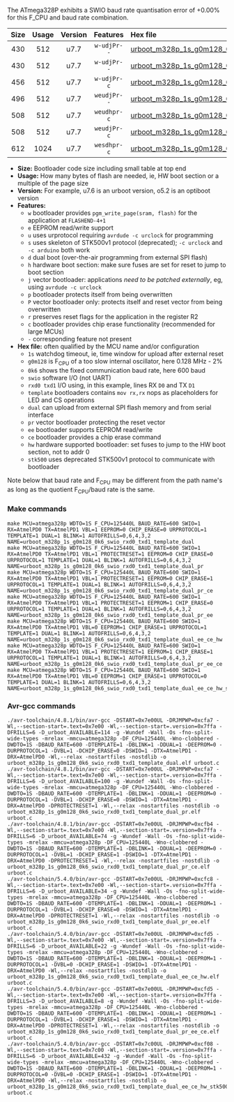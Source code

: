 The ATmega328P exhibits a SWIO baud rate quantisation error of +0.00% for this F_CPU and baud rate combination.

|Size|Usage|Version|Features|Hex file|
|:-:|:-:|:-:|:-:|:--|
|430|512|u7.7|`w-udjPr--`|[urboot_m328p_1s_g0m128_0k6_swio_rxd0_txd1_template_dual.hex](https://raw.githubusercontent.com/stefanrueger/urboot.hex/main/boards/promini/atmega328p/watchdog_1_s/internal_oscillator-2%/+0m128000_hz/+++0k6_baud/uart0_rxd0_txd1/template_dual/urboot_m328p_1s_g0m128_0k6_swio_rxd0_txd1_template_dual.hex)|
|430|512|u7.7|`w-udjPr--`|[urboot_m328p_1s_g0m128_0k6_swio_rxd0_txd1_template_dual_pr.hex](https://raw.githubusercontent.com/stefanrueger/urboot.hex/main/boards/promini/atmega328p/watchdog_1_s/internal_oscillator-2%/+0m128000_hz/+++0k6_baud/uart0_rxd0_txd1/template_dual/urboot_m328p_1s_g0m128_0k6_swio_rxd0_txd1_template_dual_pr.hex)|
|456|512|u7.7|`w-udjPr-c`|[urboot_m328p_1s_g0m128_0k6_swio_rxd0_txd1_template_dual_pr_ce.hex](https://raw.githubusercontent.com/stefanrueger/urboot.hex/main/boards/promini/atmega328p/watchdog_1_s/internal_oscillator-2%/+0m128000_hz/+++0k6_baud/uart0_rxd0_txd1/template_dual/urboot_m328p_1s_g0m128_0k6_swio_rxd0_txd1_template_dual_pr_ce.hex)|
|496|512|u7.7|`weudjPr--`|[urboot_m328p_1s_g0m128_0k6_swio_rxd0_txd1_template_dual_pr_ee.hex](https://raw.githubusercontent.com/stefanrueger/urboot.hex/main/boards/promini/atmega328p/watchdog_1_s/internal_oscillator-2%/+0m128000_hz/+++0k6_baud/uart0_rxd0_txd1/template_dual/urboot_m328p_1s_g0m128_0k6_swio_rxd0_txd1_template_dual_pr_ee.hex)|
|508|512|u7.7|`weudhpr-c`|[urboot_m328p_1s_g0m128_0k6_swio_rxd0_txd1_template_dual_ee_ce_hw.hex](https://raw.githubusercontent.com/stefanrueger/urboot.hex/main/boards/promini/atmega328p/watchdog_1_s/internal_oscillator-2%/+0m128000_hz/+++0k6_baud/uart0_rxd0_txd1/template_dual/urboot_m328p_1s_g0m128_0k6_swio_rxd0_txd1_template_dual_ee_ce_hw.hex)|
|508|512|u7.7|`weudjPr-c`|[urboot_m328p_1s_g0m128_0k6_swio_rxd0_txd1_template_dual_pr_ee_ce.hex](https://raw.githubusercontent.com/stefanrueger/urboot.hex/main/boards/promini/atmega328p/watchdog_1_s/internal_oscillator-2%/+0m128000_hz/+++0k6_baud/uart0_rxd0_txd1/template_dual/urboot_m328p_1s_g0m128_0k6_swio_rxd0_txd1_template_dual_pr_ee_ce.hex)|
|612|1024|u7.7|`wesdhpr-c`|[urboot_m328p_1s_g0m128_0k6_swio_rxd0_txd1_template_dual_ee_ce_hw_stk500.hex](https://raw.githubusercontent.com/stefanrueger/urboot.hex/main/boards/promini/atmega328p/watchdog_1_s/internal_oscillator-2%/+0m128000_hz/+++0k6_baud/uart0_rxd0_txd1/template_dual/urboot_m328p_1s_g0m128_0k6_swio_rxd0_txd1_template_dual_ee_ce_hw_stk500.hex)|

- **Size:** Bootloader code size including small table at top end
- **Usage:** How many bytes of flash are needed, ie, HW boot section or a multiple of the page size
- **Version:** For example, u7.6 is an urboot version, o5.2 is an optiboot version
- **Features:**
  + `w` bootloader provides `pgm_write_page(sram, flash)` for the application at `FLASHEND-4+1`
  + `e` EEPROM read/write support
  + `u` uses urprotocol requiring `avrdude -c urclock` for programming
  + `s` uses skeleton of STK500v1 protocol (deprecated); `-c urclock` and `-c arduino` both work
  + `d` dual boot (over-the-air programming from external SPI flash)
  + `h` hardware boot section: make sure fuses are set for reset to jump to boot section
  + `j` vector bootloader: applications *need to be patched externally*, eg, using `avrdude -c urclock`
  + `p` bootloader protects itself from being overwritten
  + `P` vector bootloader only: protects itself and reset vector from being overwritten
  + `r` preserves reset flags for the application in the register R2
  + `c` bootloader provides chip erase functionality (recommended for large MCUs)
  + `-` corresponding feature not present
- **Hex file:** often qualified by the MCU name and/or configuration
  + `1s` watchdog timeout, ie, time window for upload after external reset
  + `g0m128` is F<sub>CPU</sub> of a too slow internal oscillator, here 0.128 MHz - 2%
  + `0k6` shows the fixed communication baud rate, here 600 baud
  + `swio` software I/O (not UART)
  + `rxd0 txd1` I/O using, in this example, lines RX `D0` and TX `D1`
  + `template` bootloaders contains `mov rx,rx` nops as placeholders for LED and CS operations
  + `dual` can upload from external SPI flash memory and from serial interface
  + `pr` vector bootloader protecting the reset vector
  + `ee` bootloader supports EEPROM read/write
  + `ce` bootloader provides a chip erase command
  + `hw` hardware supported bootloader: set fuses to jump to the HW boot section, not to addr 0
  + `stk500` uses deprecated STK500v1 protocol to communicate with bootloader


Note below that baud rate and F<sub>CPU</sub> may be different from the path name's as long as the quotient F<sub>CPU</sub>/baud rate is the same.

### Make commands
```
make MCU=atmega328p WDTO=1S F_CPU=125440L BAUD_RATE=600 SWIO=1 RX=AtmelPD0 TX=AtmelPD1 VBL=1 EEPROM=0 CHIP_ERASE=0 URPROTOCOL=1 TEMPLATE=1 DUAL=1 BLINK=1 AUTOFRILLS=0,6,4,3,2 NAME=urboot_m328p_1s_g0m128_0k6_swio_rxd0_txd1_template_dual
make MCU=atmega328p WDTO=1S F_CPU=125440L BAUD_RATE=600 SWIO=1 RX=AtmelPD0 TX=AtmelPD1 VBL=1 PROTECTRESET=1 EEPROM=0 CHIP_ERASE=0 URPROTOCOL=1 TEMPLATE=1 DUAL=1 BLINK=1 AUTOFRILLS=0,6,4,3,2 NAME=urboot_m328p_1s_g0m128_0k6_swio_rxd0_txd1_template_dual_pr
make MCU=atmega328p WDTO=1S F_CPU=125440L BAUD_RATE=600 SWIO=1 RX=AtmelPD0 TX=AtmelPD1 VBL=1 PROTECTRESET=1 EEPROM=0 CHIP_ERASE=1 URPROTOCOL=1 TEMPLATE=1 DUAL=1 BLINK=1 AUTOFRILLS=0,6,4,3,2 NAME=urboot_m328p_1s_g0m128_0k6_swio_rxd0_txd1_template_dual_pr_ce
make MCU=atmega328p WDTO=1S F_CPU=125440L BAUD_RATE=600 SWIO=1 RX=AtmelPD0 TX=AtmelPD1 VBL=1 PROTECTRESET=1 EEPROM=1 CHIP_ERASE=0 URPROTOCOL=1 TEMPLATE=1 DUAL=1 BLINK=1 AUTOFRILLS=0,6,4,3,2 NAME=urboot_m328p_1s_g0m128_0k6_swio_rxd0_txd1_template_dual_pr_ee
make MCU=atmega328p WDTO=1S F_CPU=125440L BAUD_RATE=600 SWIO=1 RX=AtmelPD0 TX=AtmelPD1 VBL=0 EEPROM=1 CHIP_ERASE=1 URPROTOCOL=1 TEMPLATE=1 DUAL=1 BLINK=1 AUTOFRILLS=0,6,4,3,2 NAME=urboot_m328p_1s_g0m128_0k6_swio_rxd0_txd1_template_dual_ee_ce_hw
make MCU=atmega328p WDTO=1S F_CPU=125440L BAUD_RATE=600 SWIO=1 RX=AtmelPD0 TX=AtmelPD1 VBL=1 PROTECTRESET=1 EEPROM=1 CHIP_ERASE=1 URPROTOCOL=1 TEMPLATE=1 DUAL=1 BLINK=1 AUTOFRILLS=0,6,4,3,2 NAME=urboot_m328p_1s_g0m128_0k6_swio_rxd0_txd1_template_dual_pr_ee_ce
make MCU=atmega328p WDTO=1S F_CPU=125440L BAUD_RATE=600 SWIO=1 RX=AtmelPD0 TX=AtmelPD1 VBL=0 EEPROM=1 CHIP_ERASE=1 URPROTOCOL=0 TEMPLATE=1 DUAL=1 BLINK=1 AUTOFRILLS=0,6,4,3,2 NAME=urboot_m328p_1s_g0m128_0k6_swio_rxd0_txd1_template_dual_ee_ce_hw_stk500
```

### Avr-gcc commands
```
./avr-toolchain/4.8.1/bin/avr-gcc -DSTART=0x7e00UL -DRJMPWP=0xcfa7 -Wl,--section-start=.text=0x7e00 -Wl,--section-start=.version=0x7ffa -DFRILLS=6 -D_urboot_AVAILABLE=114 -g -Wundef -Wall -Os -fno-split-wide-types -mrelax -mmcu=atmega328p -DF_CPU=125440L -Wno-clobbered -DWDTO=1S -DBAUD_RATE=600 -DTEMPLATE=1 -DBLINK=1 -DDUAL=1 -DEEPROM=0 -DURPROTOCOL=1 -DVBL=1 -DCHIP_ERASE=0 -DSWIO=1 -DTX=AtmelPD1 -DRX=AtmelPD0 -Wl,--relax -nostartfiles -nostdlib -o urboot_m328p_1s_g0m128_0k6_swio_rxd0_txd1_template_dual.elf urboot.c
./avr-toolchain/4.8.1/bin/avr-gcc -DSTART=0x7e00UL -DRJMPWP=0xcfa7 -Wl,--section-start=.text=0x7e00 -Wl,--section-start=.version=0x7ffa -DFRILLS=6 -D_urboot_AVAILABLE=100 -g -Wundef -Wall -Os -fno-split-wide-types -mrelax -mmcu=atmega328p -DF_CPU=125440L -Wno-clobbered -DWDTO=1S -DBAUD_RATE=600 -DTEMPLATE=1 -DBLINK=1 -DDUAL=1 -DEEPROM=0 -DURPROTOCOL=1 -DVBL=1 -DCHIP_ERASE=0 -DSWIO=1 -DTX=AtmelPD1 -DRX=AtmelPD0 -DPROTECTRESET=1 -Wl,--relax -nostartfiles -nostdlib -o urboot_m328p_1s_g0m128_0k6_swio_rxd0_txd1_template_dual_pr.elf urboot.c
./avr-toolchain/4.8.1/bin/avr-gcc -DSTART=0x7e00UL -DRJMPWP=0xcfb4 -Wl,--section-start=.text=0x7e00 -Wl,--section-start=.version=0x7ffa -DFRILLS=6 -D_urboot_AVAILABLE=74 -g -Wundef -Wall -Os -fno-split-wide-types -mrelax -mmcu=atmega328p -DF_CPU=125440L -Wno-clobbered -DWDTO=1S -DBAUD_RATE=600 -DTEMPLATE=1 -DBLINK=1 -DDUAL=1 -DEEPROM=0 -DURPROTOCOL=1 -DVBL=1 -DCHIP_ERASE=1 -DSWIO=1 -DTX=AtmelPD1 -DRX=AtmelPD0 -DPROTECTRESET=1 -Wl,--relax -nostartfiles -nostdlib -o urboot_m328p_1s_g0m128_0k6_swio_rxd0_txd1_template_dual_pr_ce.elf urboot.c
./avr-toolchain/5.4.0/bin/avr-gcc -DSTART=0x7e00UL -DRJMPWP=0xcfc8 -Wl,--section-start=.text=0x7e00 -Wl,--section-start=.version=0x7ffa -DFRILLS=6 -D_urboot_AVAILABLE=34 -g -Wundef -Wall -Os -fno-split-wide-types -mrelax -mmcu=atmega328p -DF_CPU=125440L -Wno-clobbered -DWDTO=1S -DBAUD_RATE=600 -DTEMPLATE=1 -DBLINK=1 -DDUAL=1 -DEEPROM=1 -DURPROTOCOL=1 -DVBL=1 -DCHIP_ERASE=0 -DSWIO=1 -DTX=AtmelPD1 -DRX=AtmelPD0 -DPROTECTRESET=1 -Wl,--relax -nostartfiles -nostdlib -o urboot_m328p_1s_g0m128_0k6_swio_rxd0_txd1_template_dual_pr_ee.elf urboot.c
./avr-toolchain/5.4.0/bin/avr-gcc -DSTART=0x7e00UL -DRJMPWP=0xcfd5 -Wl,--section-start=.text=0x7e00 -Wl,--section-start=.version=0x7ffa -DFRILLS=6 -D_urboot_AVAILABLE=22 -g -Wundef -Wall -Os -fno-split-wide-types -mrelax -mmcu=atmega328p -DF_CPU=125440L -Wno-clobbered -DWDTO=1S -DBAUD_RATE=600 -DTEMPLATE=1 -DBLINK=1 -DDUAL=1 -DEEPROM=1 -DURPROTOCOL=1 -DVBL=0 -DCHIP_ERASE=1 -DSWIO=1 -DTX=AtmelPD1 -DRX=AtmelPD0 -Wl,--relax -nostartfiles -nostdlib -o urboot_m328p_1s_g0m128_0k6_swio_rxd0_txd1_template_dual_ee_ce_hw.elf urboot.c
./avr-toolchain/5.4.0/bin/avr-gcc -DSTART=0x7e00UL -DRJMPWP=0xcfd5 -Wl,--section-start=.text=0x7e00 -Wl,--section-start=.version=0x7ffa -DFRILLS=3 -D_urboot_AVAILABLE=8 -g -Wundef -Wall -Os -fno-split-wide-types -mrelax -mmcu=atmega328p -DF_CPU=125440L -Wno-clobbered -DWDTO=1S -DBAUD_RATE=600 -DTEMPLATE=1 -DBLINK=1 -DDUAL=1 -DEEPROM=1 -DURPROTOCOL=1 -DVBL=1 -DCHIP_ERASE=1 -DSWIO=1 -DTX=AtmelPD1 -DRX=AtmelPD0 -DPROTECTRESET=1 -Wl,--relax -nostartfiles -nostdlib -o urboot_m328p_1s_g0m128_0k6_swio_rxd0_txd1_template_dual_pr_ee_ce.elf urboot.c
./avr-toolchain/5.4.0/bin/avr-gcc -DSTART=0x7c00UL -DRJMPWP=0xcf08 -Wl,--section-start=.text=0x7c00 -Wl,--section-start=.version=0x7ffa -DFRILLS=6 -D_urboot_AVAILABLE=432 -g -Wundef -Wall -Os -fno-split-wide-types -mrelax -mmcu=atmega328p -DF_CPU=125440L -Wno-clobbered -DWDTO=1S -DBAUD_RATE=600 -DTEMPLATE=1 -DBLINK=1 -DDUAL=1 -DEEPROM=1 -DURPROTOCOL=0 -DVBL=0 -DCHIP_ERASE=1 -DSWIO=1 -DTX=AtmelPD1 -DRX=AtmelPD0 -Wl,--relax -nostartfiles -nostdlib -o urboot_m328p_1s_g0m128_0k6_swio_rxd0_txd1_template_dual_ee_ce_hw_stk500.elf urboot.c
```

